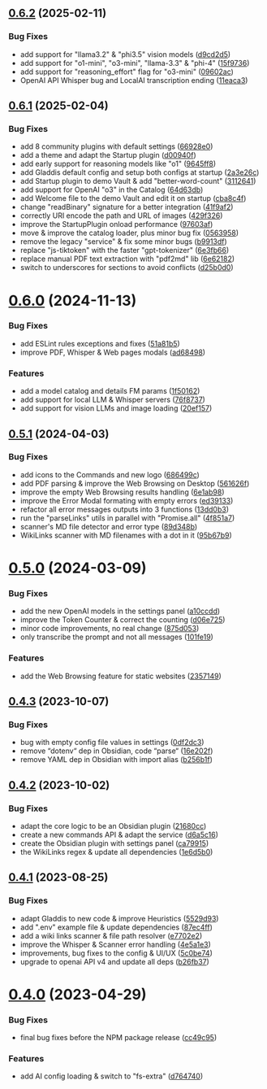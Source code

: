 ## [0.6.2](https://github.com/AurelienStebe/Gladdis/compare/0.6.1...0.6.2) (2025-02-11)


### Bug Fixes

* add support for "llama3.2" & "phi3.5" vision models ([d9cd2d5](https://github.com/AurelienStebe/Gladdis/commit/d9cd2d573049876e15eabf1a7423fcf599fa47fe))
* add support for "o1-mini", "o3-mini", "llama-3.3" & "phi-4" ([15f9736](https://github.com/AurelienStebe/Gladdis/commit/15f9736c245ef4d527880c691051cb3d53f75758))
* add support for "reasoning_effort" flag for "o3-mini" ([09602ac](https://github.com/AurelienStebe/Gladdis/commit/09602acde835849f757361495e9ecefabb857ce1))
* OpenAI API Whisper bug and LocalAI transcription ending ([11eaca3](https://github.com/AurelienStebe/Gladdis/commit/11eaca3f070fe4b7ea799eadde9a8259a388d343))

## [0.6.1](https://github.com/AurelienStebe/Gladdis/compare/0.6.0...0.6.1) (2025-02-04)


### Bug Fixes

* add 8 community plugins with default settings ([66928e0](https://github.com/AurelienStebe/Gladdis/commit/66928e09d48410c84eb14938072a3c1f08ef604c))
* add a theme and adapt the Startup plugin ([d00940f](https://github.com/AurelienStebe/Gladdis/commit/d00940fb328ac954757f04cad90b25d155973006))
* add early support for reasoning models like "o1" ([9645ff8](https://github.com/AurelienStebe/Gladdis/commit/9645ff81536c2d09d587ba1ec6753389c657cd3c))
* add Gladdis default config and setup both configs at startup ([2a3e26c](https://github.com/AurelienStebe/Gladdis/commit/2a3e26c6e2bf4c87ea63ad5493b770c0fa066ba0))
* add Startup plugin to demo Vault & add "better-word-count" ([3112641](https://github.com/AurelienStebe/Gladdis/commit/3112641b71bd7812ba655dac0964117c01e3f636))
* add support for OpenAI "o3" in the Catalog ([64d63db](https://github.com/AurelienStebe/Gladdis/commit/64d63dbd844d6f3fefc63905f5945e59775f4864))
* add Welcome file to the demo Vault and edit it on startup ([cba8c4f](https://github.com/AurelienStebe/Gladdis/commit/cba8c4f3bcf261228d4da74dc9269110685ec597))
* change "readBinary" signature for a better integration ([41f9af2](https://github.com/AurelienStebe/Gladdis/commit/41f9af23163143d424c5c96ca47f9159db200f2a))
* correctly URI encode the path and URL of images ([429f326](https://github.com/AurelienStebe/Gladdis/commit/429f326f0b6f6e638527d78965089563071efec3))
* improve the StartupPlugin onload performance ([97603af](https://github.com/AurelienStebe/Gladdis/commit/97603af096b178f76d8d1ede7cd719281f418f37))
* move & improve the catalog loader, plus minor bug fix ([0563958](https://github.com/AurelienStebe/Gladdis/commit/05639585f2a28001e25676fa53d3d86e82e7d263))
* remove the legacy "service" & fix some minor bugs ([b9913df](https://github.com/AurelienStebe/Gladdis/commit/b9913dfa26848cd9db2ef73a9729124f0802cf78))
* replace "js-tiktoken" with the faster "gpt-tokenizer" ([6e3fb66](https://github.com/AurelienStebe/Gladdis/commit/6e3fb661c1a2896c8259c2fae8424a51af33050a))
* replace manual PDF text extraction with "pdf2md" lib ([6e62182](https://github.com/AurelienStebe/Gladdis/commit/6e621821d0960fe15338ce26fff9d45b11ba3a06))
* switch to underscores for sections to avoid conflicts ([d25b0d0](https://github.com/AurelienStebe/Gladdis/commit/d25b0d0901e8523fdb8b4769d1ffed05dc0bc8d7))

# [0.6.0](https://github.com/AurelienStebe/Gladdis/compare/0.5.1...0.6.0) (2024-11-13)


### Bug Fixes

* add ESLint rules exceptions and fixes ([51a81b5](https://github.com/AurelienStebe/Gladdis/commit/51a81b5f42f0fbb87e9032c9e8c26935264bfcc7))
* improve PDF, Whisper & Web pages modals ([ad68498](https://github.com/AurelienStebe/Gladdis/commit/ad684988104e1304ac9f57ee2d4b42e33b17005e))


### Features

* add a model catalog and details FM params ([1f50162](https://github.com/AurelienStebe/Gladdis/commit/1f50162b927f0a2fd173f42cf8025ef3c98f7dc1))
* add support for local LLM & Whisper servers ([76f8737](https://github.com/AurelienStebe/Gladdis/commit/76f87378fa0cf5493153f2558632c03ae72ad80d))
* add support for vision LLMs and image loading ([20ef157](https://github.com/AurelienStebe/Gladdis/commit/20ef1575b677db562943c34e19a430d49a690b98))

## [0.5.1](https://github.com/AurelienStebe/Gladdis/compare/0.5.0...0.5.1) (2024-04-03)


### Bug Fixes

* add icons to the Commands and new logo ([686499c](https://github.com/AurelienStebe/Gladdis/commit/686499c1c3bbcc35d2a13eb199f5edbe322bb64c))
* add PDF parsing & improve the Web Browsing on Desktop ([561626f](https://github.com/AurelienStebe/Gladdis/commit/561626f0afd635d2ca04f0a4cb03c1044348b85f))
* improve the empty Web Browsing results handling ([6e1ab98](https://github.com/AurelienStebe/Gladdis/commit/6e1ab98f84291ecf445199a57c6fd2997c0bef3b))
* improve the Error Modal formating with empty errors ([ed39133](https://github.com/AurelienStebe/Gladdis/commit/ed39133a489aab582c86f63708d57e52982044c7))
* refactor all error messages outputs into 3 functions ([13dd0b3](https://github.com/AurelienStebe/Gladdis/commit/13dd0b3301b2094fab7fe98f985a89e0eeca8492))
* run the "parseLinks" utils in parallel with "Promise.all" ([4f851a7](https://github.com/AurelienStebe/Gladdis/commit/4f851a7e02a0b6e8a69b67e0b8be07823b8bc175))
* scanner's MD file detector and error type ([89d348b](https://github.com/AurelienStebe/Gladdis/commit/89d348b139c0e8fb29b3d1ccb24537ee1ff4dc3d))
* WikiLinks scanner with MD filenames with a dot in it ([95b67b9](https://github.com/AurelienStebe/Gladdis/commit/95b67b90e4eef585048196dcc60562ebdd09b01d))

# [0.5.0](https://github.com/AurelienStebe/Gladdis/compare/0.4.3...0.5.0) (2024-03-09)


### Bug Fixes

* add the new OpenAI models in the settings panel ([a10ccdd](https://github.com/AurelienStebe/Gladdis/commit/a10ccddd9adfc0ab65a3679db75e94ca49edaee7))
* improve the Token Counter & correct the counting ([d06e725](https://github.com/AurelienStebe/Gladdis/commit/d06e725519d1206881c7fc581f6cc5d0663e8b8c))
* minor code improvements, no real change ([875d053](https://github.com/AurelienStebe/Gladdis/commit/875d053fcebe97742e9c6fdfd1ba03d2ab925e74))
* only transcribe the prompt and not all messages ([101fe19](https://github.com/AurelienStebe/Gladdis/commit/101fe1988ebeef2b5698915a69d867db96364c11))


### Features

* add the Web Browsing feature for static websites ([2357149](https://github.com/AurelienStebe/Gladdis/commit/23571495c7ece52c179acc9cc4ebf756d3f3161b))

## [0.4.3](https://github.com/AurelienStebe/Gladdis/compare/0.4.2...0.4.3) (2023-10-07)


### Bug Fixes

* bug with empty config file values in settings ([0df2dc3](https://github.com/AurelienStebe/Gladdis/commit/0df2dc3f08d82bcbd6c9bcdf5eaa7dbd8c63869b))
* remove “dotenv“ dep in Obsidian, code “parse“ ([16e202f](https://github.com/AurelienStebe/Gladdis/commit/16e202f865e4585791b4250ca50010f5d958a0c3))
* remove YAML dep in Obsidian with import alias ([b256b1f](https://github.com/AurelienStebe/Gladdis/commit/b256b1f90ab488e07a87614100a2182dbdb2d7dc))

## [0.4.2](https://github.com/AurelienStebe/Gladdis/compare/0.4.1...0.4.2) (2023-10-02)


### Bug Fixes

* adapt the core logic to be an Obsidian plugin ([21680cc](https://github.com/AurelienStebe/Gladdis/commit/21680cc1a6746b41a9dcdffbe0b6ffbd0a4aa66f))
* create a new commands API & adapt the service ([d6a5c16](https://github.com/AurelienStebe/Gladdis/commit/d6a5c16069224f782a24679476a387d6a84398b5))
* create the Obsidian plugin with settings panel ([ca79915](https://github.com/AurelienStebe/Gladdis/commit/ca7991547b6790db81d97907c6f7ff550b7c8c50))
* the WikiLinks regex & update all dependencies ([1e6d5b0](https://github.com/AurelienStebe/Gladdis/commit/1e6d5b0b99e9edd8dbe849d8b2bea56216276806))

## [0.4.1](https://github.com/AurelienStebe/Gladdis/compare/Gladdis-v0.4.0...Gladdis-v0.4.1) (2023-08-25)


### Bug Fixes

* adapt Gladdis to new code & improve Heuristics ([5529d93](https://github.com/AurelienStebe/Gladdis/commit/5529d93e1941c5adb7d1ed6d0389a34cd4f6831b))
* add ".env" example file & update dependencies ([87ec4ff](https://github.com/AurelienStebe/Gladdis/commit/87ec4ffdd3cd76c41ac575b2d97fb6e63c305f60))
* add a wiki links scanner & file path resolver ([e7702e2](https://github.com/AurelienStebe/Gladdis/commit/e7702e28ad1c1aebd30a61017682e0f5066a2850))
* improve the Whisper & Scanner error handling ([4e5a1e3](https://github.com/AurelienStebe/Gladdis/commit/4e5a1e377415692765ad72db454b456e60b1b5e3))
* improvements, bug fixes to the config & UI/UX ([5c0be74](https://github.com/AurelienStebe/Gladdis/commit/5c0be748eaa637b81ea893f1981a330b8afee0a7))
* upgrade to openai API v4 and update all deps ([b26fb37](https://github.com/AurelienStebe/Gladdis/commit/b26fb377a4572784c3e4cb13a956ac08435afb33))

# [0.4.0](https://github.com/AurelienStebe/Gladdis/compare/Gladdis-v0.3.1...Gladdis-v0.4.0) (2023-04-29)


### Bug Fixes

* final bug fixes before the NPM package release ([cc49c95](https://github.com/AurelienStebe/Gladdis/commit/cc49c9571aa4ead3b80f59e5883aa0ef1dfa165c))


### Features

* add AI config loading & switch to "fs-extra" ([d764740](https://github.com/AurelienStebe/Gladdis/commit/d764740bd732249e4567a46a71624597534d6ade))
